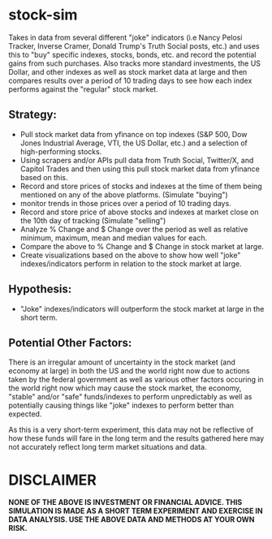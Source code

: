 # stock-sim

Takes in data from several different "joke" indicators (i.e Nancy Pelosi Tracker, Inverse Cramer, Donald Trump's Truth Social posts, etc.) and uses this to "buy" specific indexes, stocks, bonds, etc. and record the potential gains from such purchases. Also tracks more standard investments, the US Dollar, and other indexes as well as stock market data at large and then compares results over a period of 10 trading days to see how each index performs against the "regular" stock market.

## Strategy:
- Pull stock market data from yfinance on top indexes (S&P 500, Dow Jones Industrial Average, VTI, the US Dollar, etc.) and a selection of high-performing stocks.
- Using scrapers and/or APIs pull data from Truth Social, Twitter/X, and Capitol Trades and then using this pull stock market data from yfinance based on this.
- Record and store prices of stocks and indexes at the time of them being mentioned on any of the above platforms. (Simulate "buying")
- monitor trends in those prices over a period of 10 trading days.
- Record and store price of above stocks and indexes at market close on the 10th day of tracking (Simulate "selling")
- Analyze % Change and $ Change over the period as well as relative minimum, maximum, mean and median values for each.
- Compare the above to % Change and $ Change in stock market at large.
- Create visualizations based on the above to show how well "joke" indexes/indicators perform in relation to the stock market at large.

## Hypothesis:
- "Joke" indexes/indicators will outperform the stock market at large in the short term.
 
## Potential Other Factors:

There is an irregular amount of uncertainty in the stock market (and economy at large) in both the US and the world right now due to actions taken by the federal government as well as various other factors occuring in the world right now which may cause the stock market, the economy, "stable" and/or "safe" funds/indexes to perform unpredictably as well as potentially causing things like "joke" indexes to perform better than expected.

As this is a very short-term experiment, this data may not be reflective of how these funds will fare in the long term and the results gathered here may not accurately reflect long term market situations and data.


# DISCLAIMER
**NONE OF THE ABOVE IS INVESTMENT OR FINANCIAL ADVICE. THIS SIMULATION IS MADE AS A SHORT TERM EXPERIMENT AND EXERCISE IN DATA ANALYSIS. USE THE ABOVE DATA AND METHODS AT YOUR OWN RISK.**
